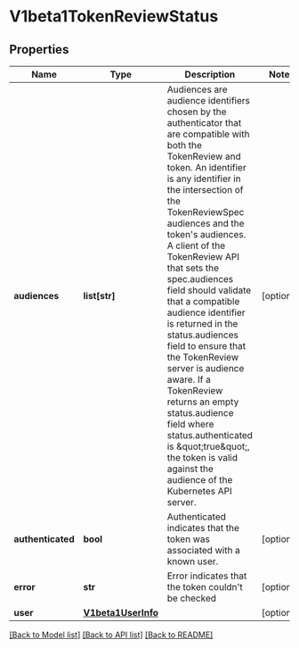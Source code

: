 # V1beta1TokenReviewStatus

## Properties
Name | Type | Description | Notes
------------ | ------------- | ------------- | -------------
**audiences** | **list[str]** | Audiences are audience identifiers chosen by the authenticator that are compatible with both the TokenReview and token. An identifier is any identifier in the intersection of the TokenReviewSpec audiences and the token&#39;s audiences. A client of the TokenReview API that sets the spec.audiences field should validate that a compatible audience identifier is returned in the status.audiences field to ensure that the TokenReview server is audience aware. If a TokenReview returns an empty status.audience field where status.authenticated is \&quot;true\&quot;, the token is valid against the audience of the Kubernetes API server. | [optional] 
**authenticated** | **bool** | Authenticated indicates that the token was associated with a known user. | [optional] 
**error** | **str** | Error indicates that the token couldn&#39;t be checked | [optional] 
**user** | [**V1beta1UserInfo**](V1beta1UserInfo.md) |  | [optional] 

[[Back to Model list]](../README.md#documentation-for-models) [[Back to API list]](../README.md#documentation-for-api-endpoints) [[Back to README]](../README.md)


